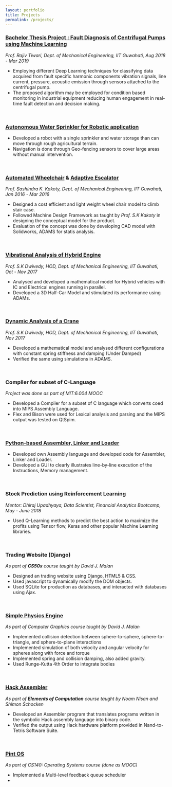 ```yaml
---
layout: portfolio
title: Projects
permalink: /projects/
---
```


### [Bachelor Thesis Project : Fault Diagnosis of Centrifugal Pumps using Machine Learning](https://1drv.ms/u/s!ApdxDjnV6wTtlAOL70F67mtCXTaZ?e=dgGgjq)
_Prof. Rajiv Tiwari, Dept. of Mechanical Engineering, IIT Guwahati, Aug 2018 - Mar 2019_
* Employing different Deep Learning techniques for classifying data acquired from fault specific harmonic components vibration signals, line current, pressure, acoustic emission through sensors attached to the centrifugal pump.
* The proposed algorithm may be employed for condition based monitoring in industrial equipment reducing human engagement in real-time fault detection and decision making.

<br/>

### [Autonomous Water Sprinkler for Robotic application](https://1drv.ms/u/s!ApdxDjnV6wTtk324mQlLS3XwNDf1?e=SntdsF)
* Developed a robot with a single sprinkler and water storage than can move through rough agricultural terrain.
* Navigation is done through Geo-fencing sensors to cover large areas without manual intervention.

<br/>

### [Automated Wheelchair](https://1drv.ms/u/s!ApdxDjnV6wTtk39kg0oiiR-3Umoa?e=Xa4quK) & [Adaptive Escalator](https://1drv.ms/u/s!ApdxDjnV6wTtk3sSrnKSavn3JWL3?e=VzWEaJ)
_Prof. Sashindra K. Kakoty, Dept. of Mechanical Engineering, IIT Guwahati, Jan 2016 - Mar 2016_
* Designed a cost efficient and light weight wheel chair model to climb stair case.
* Followed Machine Design Framework as taught by _Prof. S.K Kakoty_ in designing the conceptual model for the product.
* Evaluation of the concept was done by developing CAD model with Solidworks, ADAMS for statis analysis.

<br/>

### [Vibrational Analysis of Hybrid Engine](https://1drv.ms/u/s!ApdxDjnV6wTtlAD1V8r2XZ7TqCG_?e=ZdviPg)
_Prof. S.K Dwivedy, HOD, Dept. of Mechanical Engineering, IIT Guwahati, Oct - Nov 2017_
* Analysed and developed a mathematical model for Hybrid vehicles with IC and Electrical engines running in parallel.
* Developed a 3D Half-Car Model and stimulated its performance using ADAMs. 

<br/>

### [Dynamic Analysis of a Crane](https://1drv.ms/u/s!ApdxDjnV6wTtlAFi4_esSBHhLi8q?e=1CqVmf)
_Prof. S.K Dwivedy, HOD, Dept. of Mechanical Engineering, IIT Guwahati, Nov 2017_
* Developed a mathematical model and analysed different configurations with constant spring stiffness and damping (Under Damped)
* Verified the same using simulations in ADAMS.

<br/>

### Compiler for subset of C-Language
_Project was done as part of MIT:6.004 MOOC_
* Developed a Compiler for a subset of C language which converts coed into MIPS Assembly Language.
* Flex and Bison were used for Lexical analysis and parsing and the MIPS output was tested on QtSpim.

<br/>

### [Python-based Assembler, Linker and Loader](https://github.com/GopalKrishna-P/ALL_Simulator)
* Developed own Assembly language and developed code for Assembler, Linker and Loader. 
* Developed a GUI to clearly illustrates line-by-line execution of the Instructions, Memory management. 

<br/>

### Stock Prediction using Reinforcement Learning
_Mentor: Dhiraj Upadhyaya, Data Scientist, Financial Analytics Bootcamp, May - June 2018_
* Used Q-Learning methods to predict the best action to maximize the profits using Tensor flow, Keras and other popular Machine Learning libraries.

<br/>

### Trading Website (Django)
_As part of **CS50x** course taught by David J. Malan_
* Designed an trading website using Django, HTML5 & CSS.
* Used javascript to dynamically modify the DOM objects.
* Used SQLite for production as databases, and interacted with databases using Ajax.

<br/>

### [Simple Physics Engine](https://github.com/GopalKrishna-P/Simple_Physics_Engine)
_As part of Computer Graphics course taught by David J. Malan_
* Implemented collision detection between sphere-to-sphere, sphere-to-triangle, and sphere-to-plane interactions
* Implemented simulation of both velocity and angular velocity for spheres along with force and torque
* Implemented spring and collision damping, also added gravity.
* Used Runge-Kutta 4th Order to integrate bodies

<br/>

### [Hack Assembler](https://github.com/GopalKrishna-P/HackAssembler)
_As part of **Elements of Computation** course taught by Noam Nisan and Shimon Schocken_
* Developed an Assembler program that translates programs written in the symbolic Hack assembly language into binary code.
* Verified the output using Hack hardware platform provided in Nand-to-Tetris Software Suite.

<br/>

### [Pint OS](https://github.com/GopalKrishna-P/OS_coursework)
_As part of CS140: Operating Systems course (done as MOOC)_
* Implemented a Multi-level feedback queue scheduler 
* 



